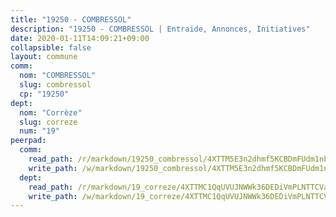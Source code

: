 ```yaml
---
title: "19250 - COMBRESSOL"
description: "19250 - COMBRESSOL | Entraide, Annonces, Initiatives"
date: 2020-01-11T14:09:21+09:00
collapsible: false
layout: commune
comm:
  nom: "COMBRESSOL"
  slug: combressol
  cp: "19250"
dept:
  nom: "Corrèze"
  slug: correze
  num: "19"
peerpad:
  comm:
    read_path: /r/markdown/19250_combressol/4XTTM5E3n2dhmf5KCBDmFUdm1nbPrtwXtdDVf81y5FDJgynfR
    write_path: /w/markdown/19250_combressol/4XTTM5E3n2dhmf5KCBDmFUdm1nbPrtwXtdDVf81y5FDJgynfR-K3TgUVKGBJbJhNahfqVjhPaqFLhqkCftCwcnjN6uir9jk39vkbWsFhvMJ3mft6vPXNrFrRAevEXwfYnofZbLQ7PffzxBCPVsD9D4jQh5UUYi4CpGfz7AVZ78CTcmpfW6Mejxm4WB
  dept:
    read_path: /r/markdown/19_correze/4XTTMC1QqUVUJNWWk36DEDiVmPLNTTCVay5E5gwEvpSf36VsS
    write_path: /w/markdown/19_correze/4XTTMC1QqUVUJNWWk36DEDiVmPLNTTCVay5E5gwEvpSf36VsS-K3TgUzu4fqyixiBZaA5Ejd2iCC9xJnV2MqYc8L2r22c4qVWWx9VnJmMAAFTQjLmwLDBGZ9pgHdAtPGZHV6pZb6y2bhgaqXFUJ1Fp1QgihzJpszTr9ow8JcXoeYzTUZfY7Rzzn9sS
---
```


